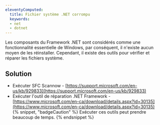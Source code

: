 ```yaml
---
eleventyComputed:
  title: Fichier système .NET corrompu
  keywords:
  - net
  - dotnet
---
```

Les composants du Framework .NET sont considérés comme une fonctionnalité essentielle de Windows, par conséquent, il n'existe aucun moyen de les réinstaller. Cependant, il existe des outils pour vérifier et réparer les fichiers système.
## Solution
* Exécuter SFC Scannow - [https://support.microsoft.com/en-us/kb/929833](https://support.microsoft.com/en-us/kb/929833)
* Exécuter l'outil de réparation .NET Framework - [https://www.microsoft.com/en-ca/download/details.aspx?id=30135](https://www.microsoft.com/en-ca/download/details.aspx?id=30135)  
{% snippet, "badgeCaution" %}
Exécuter ces outils peut prendre beaucoup de temps.
{% endsnippet %}